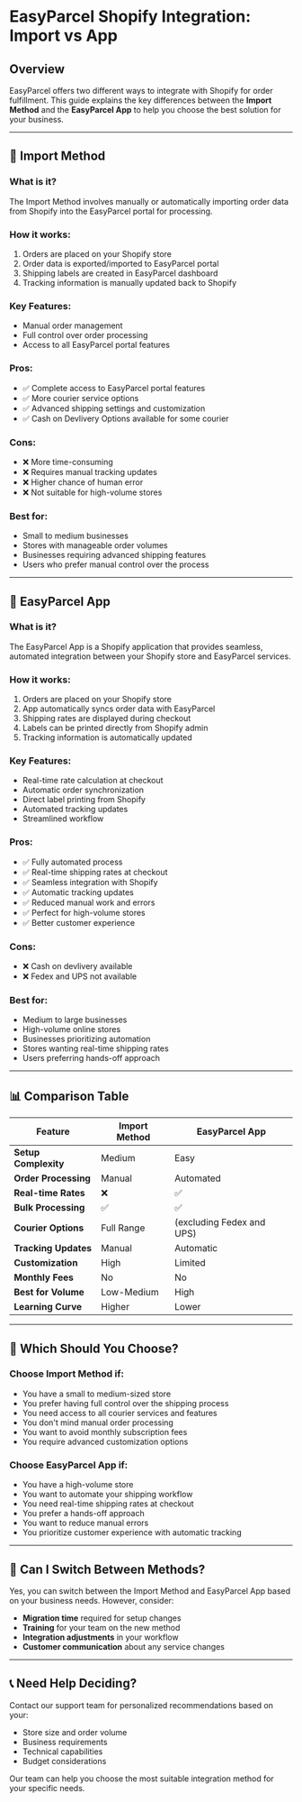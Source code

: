 # EasyParcel Shopify Integration: Import vs App

## Overview

EasyParcel offers two different ways to integrate with Shopify for order fulfillment. This guide explains the key differences between the **Import Method** and the **EasyParcel App** to help you choose the best solution for your business.

---

## 🔄 Import Method

### What is it?
The Import Method involves manually or automatically importing order data from Shopify into the EasyParcel portal for processing.

### How it works:
1. Orders are placed on your Shopify store
2. Order data is exported/imported to EasyParcel portal
3. Shipping labels are created in EasyParcel dashboard
4. Tracking information is manually updated back to Shopify

### Key Features:
- Manual order management
- Full control over order processing
- Access to all EasyParcel portal features

### Pros:
- ✅ Complete access to EasyParcel portal features
- ✅ More courier service options
- ✅ Advanced shipping settings and customization
- ✅ Cash on Devlivery Options available for some courier

### Cons:
- ❌ More time-consuming
- ❌ Requires manual tracking updates
- ❌ Higher chance of human error
- ❌ Not suitable for high-volume stores

### Best for:
- Small to medium businesses
- Stores with manageable order volumes
- Businesses requiring advanced shipping features
- Users who prefer manual control over the process

---

## 📱 EasyParcel App

### What is it?
The EasyParcel App is a Shopify application that provides seamless, automated integration between your Shopify store and EasyParcel services.

### How it works:
1. Orders are placed on your Shopify store
2. App automatically syncs order data with EasyParcel
3. Shipping rates are displayed during checkout
4. Labels can be printed directly from Shopify admin
5. Tracking information is automatically updated

### Key Features:
- Real-time rate calculation at checkout
- Automatic order synchronization
- Direct label printing from Shopify
- Automated tracking updates
- Streamlined workflow

### Pros:
- ✅ Fully automated process
- ✅ Real-time shipping rates at checkout
- ✅ Seamless integration with Shopify
- ✅ Automatic tracking updates
- ✅ Reduced manual work and errors
- ✅ Perfect for high-volume stores
- ✅ Better customer experience

### Cons:
- ❌ Cash on devlivery available
- ❌ Fedex and UPS not available

### Best for:
- Medium to large businesses
- High-volume online stores
- Businesses prioritizing automation
- Stores wanting real-time shipping rates
- Users preferring hands-off approach

---

## 📊 Comparison Table

| Feature | Import Method | EasyParcel App |
|---------|---------------|----------------|
| **Setup Complexity** | Medium | Easy |
| **Order Processing** | Manual | Automated |
| **Real-time Rates** | ❌ | ✅ |
| **Bulk Processing** | ✅ | ✅  |
| **Courier Options** | Full Range | (excluding Fedex and UPS) |
| **Tracking Updates** | Manual | Automatic |
| **Customization** | High | Limited |
| **Monthly Fees** | No | No |
| **Best for Volume** | Low-Medium | High |
| **Learning Curve** | Higher | Lower |

---

## 🤔 Which Should You Choose?

### Choose **Import Method** if:
- You have a small to medium-sized store
- You prefer having full control over the shipping process
- You need access to all courier services and features
- You don't mind manual order processing
- You want to avoid monthly subscription fees
- You require advanced customization options

### Choose **EasyParcel App** if:
- You have a high-volume store
- You want to automate your shipping workflow
- You need real-time shipping rates at checkout
- You prefer a hands-off approach
- You want to reduce manual errors
- You prioritize customer experience with automatic tracking

---

## 🔄 Can I Switch Between Methods?

Yes, you can switch between the Import Method and EasyParcel App based on your business needs. However, consider:

- **Migration time** required for setup changes
- **Training** for your team on the new method
- **Integration adjustments** in your workflow
- **Customer communication** about any service changes

---

## 📞 Need Help Deciding?

Contact our support team for personalized recommendations based on your:
- Store size and order volume
- Business requirements
- Technical capabilities
- Budget considerations

Our team can help you choose the most suitable integration method for your specific needs.
